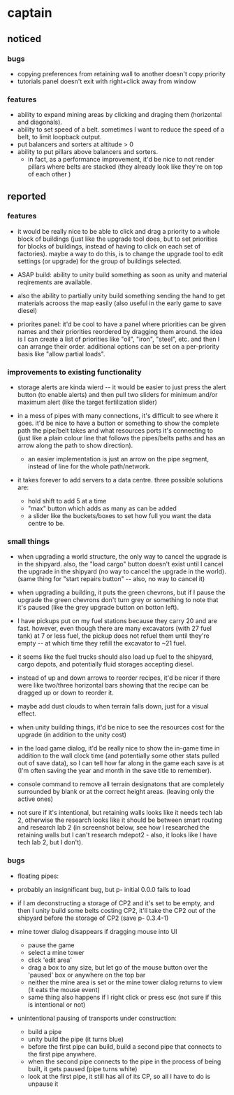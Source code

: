 # captain

## noticed

### bugs

- copying preferences from retaining wall to another doesn't copy priority
- tutorials panel doesn't exit with right+click away from window


### features

- ability to expand mining areas by clicking and draging them (horizontal and diagonals).
- ability to set speed of a belt. sometimes I want to reduce the speed of a belt, to limit loopback output.
- put balancers and sorters at altitude > 0
- ability to put pillars above balancers and sorters.
  - in fact, as a performance improvement, it'd be nice to not render pillars where belts are stacked (they already look like they're on top of each other )

## reported

### features

- it would be really nice to be able to click and drag a priority to a whole block of buildings (just like the upgrade tool does, but to set priorities for blocks of buildings, instead of having to click on each set of factories). maybe a way to do this, is to change the upgrade tool to edit settings (or upgrade) for the group of buildings selected.

- ASAP build: ability to unity build something as soon as unity and material reqirements are available.

- also the ability to partially unity build something sending the hand to get materials acrooss the map easily (also useful in the early game to save diesel)

- priorites panel: it'd be cool to have a panel where priorities can be given names and their priorities reordered by dragging them around. the idea is I can create a list of priorities like "oil", "iron", "steel", etc. and then I can arrange their order. additional options can be set on a per-priority basis like "allow partial loads".


### improvements to existing functionality

- storage alerts are kinda wierd -- it would be easier to just press the alert button (to enable alerts) and then  pull two sliders for minimum and/or maximum alert (like the target fertilization slider)

- in a mess of pipes with many connections, it's difficult to see where it goes. it'd be nice to have a button or something to show the complete path the pipe/belt takes and what resources ports it's connecting to (just like a plain colour line that follows the pipes/belts paths and has an arrow along the path to show direction).
  - an easier implementation is just an arrow on the pipe segment, instead of line for the whole path/network.

- it takes forever to add servers to a data centre. three possible solutions are:
  - hold shift to add 5 at a time
  - "max" button which adds as many as can be added
  - a slider like the buckets/boxes to set how full you want the data centre to be.

### small things


- when upgrading a world structure, the only way to cancel the upgrade is in the shipyard. also, the "load cargo"  button doesn't exist until I cancel the upgrade in the shipyard (no way to cancel the upgrade in the world). (same thing for "start repairs button" -- also, no way to cancel it)

- when upgrading a building, it puts the green chevrons, but if I pause the upgrade the green chevrons don't turn grey or something to note that it's paused (like the grey upgrade button on botton left).

- I have pickups put on my fuel stations because they carry 20 and are fast. however, even though there are many excavators (with 27 fuel tank) at 7 or less fuel, the pickup does not refuel them until they're empty -- at which time they refill the excavator to ~21 fuel.

- it seems like the fuel trucks should also load up fuel to the shipyard, cargo depots, and potentially fluid storages accepting diesel.

- instead of up and down arrows to reorder recipes, it'd be nicer if there were like two/three horizontal bars showing that the recipe can be dragged up or down to reorder it.

- maybe add dust clouds to when terrain falls down, just for a visual effect.

- when unity building things, it'd be nice to see the resources cost for the upgrade (in addition to the unity cost)

- in the load game dialog, it'd be really nice to show the in-game time in addition to the wall clock time (and potentially some other stats pulled out of save data), so I can tell how far along in the game each save is at (I'm often saving the year and month in the save title to remember).

- console command to remove all terrain designatons that are completely surrounded by blank or at the correct height areas. (leaving only the active ones)

- not sure if it's intentional, but retaining walls looks like it needs tech lab 2, otherwise the research looks like it should be between smart routing and research lab 2 (in screenshot below, see how I researched the retaining walls but I can't research mdepot2 - also, it looks like I have tech lab 2, but I don't).

### bugs

- floating pipes:

- probably an insignificant bug, but p- initial 0.0.0 fails to load

- if I am deconstructing a storage of CP2 and it's set to be empty, and then I unity build some belts costing CP2, it'll take the CP2 out of the shipyard before the storage of CP2 (save p- 0.3.4-1)

- mine tower dialog disappears if dragging mouse into UI
  - pause the game
  - select a mine tower
  - click 'edit area'
  - drag a box to any size, but let go of the mouse button over the 'paused' box or anywhere on the top bar
  - neither the mine area is set or the mine tower dialog returns to view (it eats the mouse event)
  - same thing also happens if I right click or press esc (not sure if this is intentional or not)

- unintentional pausing of transports under construction:
  - build a pipe
  - unity build the pipe (it turns blue)
  - before the first pipe can build, build a second pipe that connects to the first pipe anywhere.
  - when the second pipe connects to the pipe in the process of being built, it gets paused (pipe turns white)
  - look at the first pipe, it still has all of its CP, so all I have to do is unpause it
